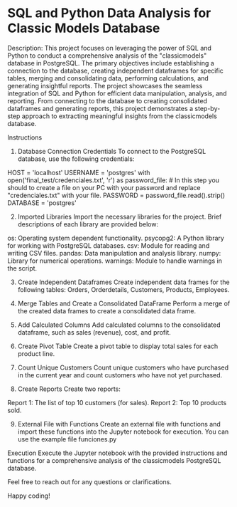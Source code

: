 # SQL and Python Data Analysis for Classic Models Database
Description:
This project focuses on leveraging the power of SQL and Python to conduct a comprehensive analysis of the "classicmodels" database in PostgreSQL. The primary objectives include establishing a connection to the database, 
creating independent dataframes for specific tables, merging and consolidating data, performing calculations, and generating insightful reports. 
The project showcases the seamless integration of SQL and Python for efficient data manipulation, analysis, and reporting. 
From connecting to the database to creating consolidated dataframes and generating reports, this project demonstrates a step-by-step approach to extracting meaningful insights from the classicmodels database.

Instructions
1. Database Connection Credentials
To connect to the PostgreSQL database, use the following credentials:

HOST = 'localhost'
USERNAME = 'postgres'
with open('final_test/credenciales.txt', 'r') as password_file: # In this step you should to create a file on your PC with your password and replace "credenciales.txt" with your file.
    PASSWORD = password_file.read().strip()
DATABASE = 'postgres'

2. Imported Libraries
Import the necessary libraries for the project. Brief descriptions of each library are provided below:

os: Operating system dependent functionality.
psycopg2: A Python library for working with PostgreSQL databases.
csv: Module for reading and writing CSV files.
pandas: Data manipulation and analysis library.
numpy: Library for numerical operations.
warnings: Module to handle warnings in the script.

3. Create Independent Dataframes
Create independent data frames for the following tables: Orders, Orderdetails, Customers, Products, Employees.

4. Merge Tables and Create a Consolidated DataFrame
Perform a merge of the created data frames to create a consolidated data frame.

5. Add Calculated Columns
Add calculated columns to the consolidated dataframe, such as sales (revenue), cost, and profit.

6. Create Pivot Table
Create a pivot table to display total sales for each product line.

7. Count Unique Customers
Count unique customers who have purchased in the current year and count customers who have not yet purchased.

8. Create Reports
Create two reports:

Report 1: The list of top 10 customers (for sales).
Report 2: Top 10 products sold.

9. External File with Functions
Create an external file with functions and import these functions into the Jupyter notebook for execution. You can use the example file funciones.py

Execution
Execute the Jupyter notebook with the provided instructions and functions for a comprehensive analysis of the classicmodels PostgreSQL database.

Feel free to reach out for any questions or clarifications.

Happy coding!

